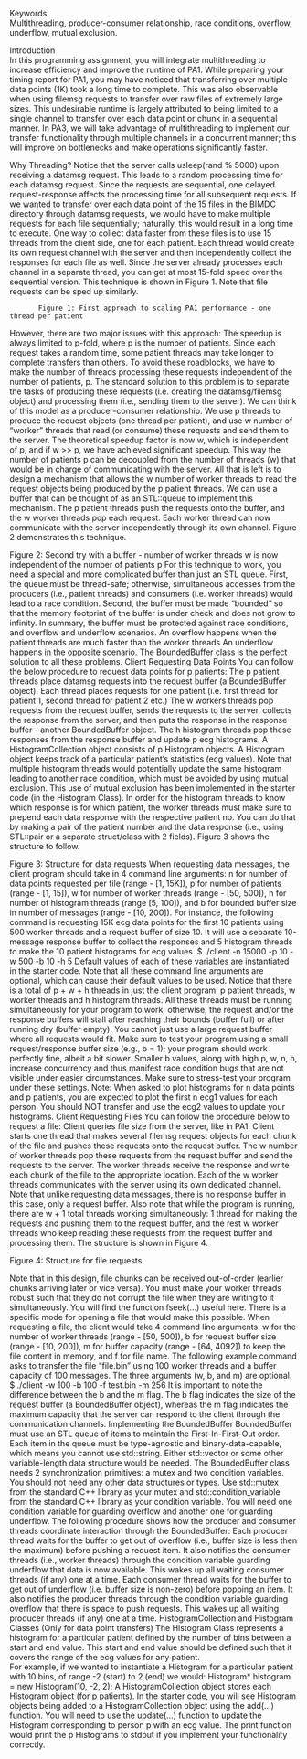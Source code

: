 Keywords  
Multithreading, producer-consumer relationship, race conditions, overflow, underflow, mutual exclusion.  
  
Introduction  
In this programming assignment, you will integrate multithreading to increase efficiency and improve the runtime of PA1.
While preparing your timing report for PA1, you may have noticed that transferring over multiple data points (1K) took a long time to complete. This was also observable when using filemsg requests to transfer over raw files of extremely large sizes. 
This undesirable runtime is largely attributed to being limited to a single channel to transfer over each data point or chunk in a sequential manner.
In PA3, we will take advantage of multithreading to implement our transfer functionality through multiple channels in a concurrent manner; this will improve on bottlenecks and make operations significantly faster.
  
Why Threading?
Notice that the server calls usleep(rand % 5000) upon receiving a datamsg request. This leads to a random processing time for each datamsg request. Since the requests are sequential, one delayed request-response affects the processing time for all subsequent requests. If we wanted to transfer over each data point of the 15 files in the BIMDC directory through datamsg requests, we would have to make multiple requests for each file sequentially; naturally, this would result in a long time to execute. 
One way to collect data faster from these files is to use 15 threads from the client side, one for each patient. Each thread would create its own request channel with the server and then independently collect the responses for each file as well. Since the server already processes each channel in a separate thread, you can get at most 15-fold speed over the sequential version. This technique is shown in Figure 1. Note that file requests can be sped up similarly.

 
           Figure 1: First approach to scaling PA1 performance - one thread per patient 
However, there are two major issues with this approach:
The speedup is always limited to p-fold, where p is the number of patients.
Since each request takes a random time, some patient threads may take longer to complete transfers than others.
To avoid these roadblocks, we have to make the number of threads processing these requests independent of the number of patients, p.
The standard solution to this problem is to separate the tasks of producing these requests (i.e. creating the datamsg/filemsg object) and processing them (i.e., sending them to the server). We can think of this model as a producer-consumer relationship. We use p threads to produce the request objects (one thread per patient), and use w number of “worker” threads that read (or consume) these requests and send them to the server. The theoretical speedup factor is now w, which is independent of p, and if w >> p, we have achieved significant speedup. This way the number of patients p can be decoupled from the number of threads (w) that would be in charge of communicating with the server. 
All that is left is to design a mechanism that allows the w number of worker threads to read the request objects being produced by the p patient threads. We can use a buffer that can be thought of as an STL::queue to implement this mechanism. The p patient threads push the requests onto the buffer, and the w worker threads pop each request. Each worker thread can now communicate with the server independently through its own channel. Figure 2 demonstrates this technique.

Figure 2: Second try with a buffer - number of worker threads w is now independent of the number of patients p
For this technique to work, you need a special and more complicated buffer than just an STL queue. First, the queue must be thread-safe; otherwise, simultaneous accesses from the producers (i.e., patient threads) and consumers (i.e. worker threads) would lead to a race condition. Second, the buffer must be made “bounded” so that the memory footprint of the buffer is under check and does not grow to infinity. In summary, the buffer must be protected against race conditions, and overflow and underflow scenarios. 
An overflow happens when the patient threads are much faster than the worker threads
An underflow happens in the opposite scenario. 
The BoundedBuffer class is the perfect solution to all these problems.
Client Requesting Data Points
You can follow the below procedure to request data points for p patients:
The p patient threads place datamsg requests into the request buffer (a BoundedBuffer object). Each thread places requests for one patient (i.e. first thread for patient 1, second thread for patient 2 etc.)
The w workers threads pop requests from the request buffer, sends the requests to the server, collects the response from the server, and then puts the response in the response buffer - another BoundedBuffer object. 
The h histogram threads pop these responses from the response buffer and update p ecg histograms. A HistogramCollection object consists of p Histogram objects. A Histogram object keeps track of a particular patient’s statistics (ecg values). 
Note that multiple histogram threads would potentially update the same histogram leading to another race condition, which must be avoided by using mutual exclusion. This use of mutual exclusion has been implemented in the starter code (in the Histogram Class).
In order for the histogram threads to know which response is for which patient, the worker threads must make sure to prepend each data response with the respective patient no. You can do that by making a pair of the patient number and the data response (i.e., using STL::pair or a separate struct/class with 2 fields). Figure 3 shows the structure to follow.
 
 Figure 3: Structure for data requests
When requesting data messages, the client program should take in 4 command line arguments: n for number of data points requested per file (range - [1, 15K]), p for number of patients (range -  [1, 15]), w for number of worker threads (range - [50, 500]), h for number of histogram threads (range [5, 100]), and b for bounded buffer size in number of messages (range - [10, 200]).
For instance, the following command is requesting 15K ecg data points for the first 10 patients using 500 worker threads and a request buffer of size 10. It will use a separate 10-message response buffer to collect the responses and 5 histogram threads to make the 10 patient histograms for ecg values.
$ ./client -n 15000 -p 10 -w 500 -b 10 -h 5
Default values of each of these variables are instantiated in the starter code. Note that all these command line arguments are optional, which can cause their default values to be used.
Notice that there is a total of p + w + h threads in just the client program: p patient threads, w worker threads and h histogram threads. All these threads must be running simultaneously for your program to work; otherwise, the request and/or the response buffers will stall after reaching their bounds (buffer full) or after running dry (buffer empty).
You cannot just use a large request buffer where all requests would fit. Make sure to test your program using a small request/response buffer size (e.g., b = 1); your program should work perfectly fine, albeit a bit slower.
Smaller b values, along with high p, w, n, h, increase concurrency and thus manifest race condition bugs that are not visible under easier circumstances. Make sure to stress-test your program under these settings.
Note: When asked to plot histograms for n data points and p patients, you are expected to plot the first n ecg1 values for each person. You should NOT transfer and use the ecg2 values to update your histograms. 
Client Requesting Files
You can follow the procedure below to request a file:
Client queries file size from the server, like in PA1.
Client starts one thread that makes several filemsg request objects for each chunk of the file and pushes these requests onto the request buffer.
The w number of worker threads pop these requests from the request buffer and send the requests to the server. The worker threads receive the response and write each chunk of the file to the appropriate location. Each of the w worker threads communicates with the server using its own dedicated channel. 
Note that unlike requesting data messages, there is no response buffer in this case, only a request buffer. Also note that while the program is running, there are w + 1 total threads working simultaneously: 1 thread for making the requests and pushing them to the request buffer, and the rest w worker threads who keep reading these requests from the request buffer and processing them. The structure is shown in Figure 4.
 
 Figure 4: Structure for file requests
 
Note that in this design, file chunks can be received out-of-order (earlier chunks arriving later or vice versa). You must make your worker threads robust such that they do not corrupt the file when they are writing to it simultaneously. You will find the function fseek(...) useful here. There is a specific mode for opening a file that would make this possible.
When requesting a file, the client would take 4 command line arguments: w for the number of worker threads (range - [50, 500]), b for request buffer size (range - [10, 200]), m for buffer capacity (range - [64, 4092]) to keep the file content in memory, and f for file name. 
The following example command asks to transfer the file “file.bin” using 100 worker threads and a buffer capacity of 100 messages. The three arguments (w, b, and m) are optional. 
$ ./client -w 100 -b 100 -f test.bin -m 256
It is important to note the difference between the b and the m flag. The b flag indicates the size of the request buffer (a BoundedBuffer object), whereas the m flag indicates the maximum capacity that the server can respond to the client through the communication channels.
Implementing the BoundedBuffer
BoundedBuffer must use an STL queue of items to maintain the First-In-First-Out order. Each item in the queue must be type-agnostic and binary-data-capable, which means you cannot use std::string. Either std::vector<char> or some other variable-length data structure would be needed.
The BoundedBuffer class needs 2 synchronization primitives: a mutex and two condition variables.
You should not need any other data structures or types. Use std::mutex from the standard C++ library as your mutex and std::condition_variable from the standard C++ library as your condition variable. You will need one condition variable for guarding overflow and another one for guarding underflow. 
The following procedure shows how the producer and consumer threads coordinate interaction through the BoundedBuffer:
Each producer thread waits for the buffer to get out of overflow (i.e., buffer size is less then the maximum) before pushing a request item. It also notifies the consumer threads (i.e., worker threads) through the condition variable guarding underflow that data is now available. This wakes up all waiting consumer threads (if any) one at a time. 
Each consumer thread waits for the buffer to get out of underflow (i.e. buffer size is non-zero) before popping an item. It also notifies the producer threads through the condition variable guarding overflow that there is space to push requests. This wakes up all waiting producer threads (if any) one at a time. 
HistogramCollection and Histogram Classes (Only for data point transfers)
The Histogram Class represents a histogram for a particular patient defined by the number of bins between a start and end value. This start and end value should be defined such that it covers the range of the ecg values for any patient.  
For example, if we wanted to instantiate a Histogram for a particular patient with 10 bins, of range -2 (start) to 2 (end) we would:
Histogram* histogram = new Histogram(10, -2, 2);
A HistogramCollection object stores each Histogram object (for p patients). In the starter code, you will see Histogram objects being added to a HistogramCollection object using the add(...) function. You will need to use the update(...) function to update the Histogram corresponding to person p with an ecg value. The print function would print the p Histograms to stdout if you implement your functionality correctly.
